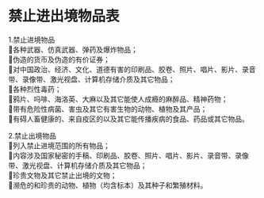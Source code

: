# 禁止进出境物品表  
1.禁止进境物品  
🔸各种武器、仿真武器、弹药及爆炸物品；  
🔸伪造的货币及伪造的有价证券；  
🔸对中国政治、经济、文化、道德有害的印刷品、胶卷、照片、唱片、影片、录音带、录像带、激光视盘、计算机存储介质及其它物品；  
🔸各种烈性毒药；  
🔸鸦片、吗啡、海洛英、大麻以及其它能使人成瘾的麻醉品、精神药物；  
🔸带有危险性病菌、害虫及其它有害生物的动物、植物及其产品；  
🔸有碍人畜健康的、来自疫区的以及其它能传播疾病的食品、药品或其它物品。  

2.禁止出境物品  
🔸列入禁止进境范围的所有物品；  
🔸内容涉及国家秘密的手稿、印刷品、胶卷、照片、唱片、影片、录音带、录像带、激光视盘、计算机存储介质及其它物品；  
🔸珍贵文物及其它禁止出境的文物；  
🔸濒危的和珍贵的动物、植物（均含标本）及其种子和繁殖材料。  
